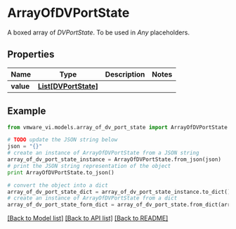 # ArrayOfDVPortState

A boxed array of *DVPortState*. To be used in *Any* placeholders. 

## Properties
Name | Type | Description | Notes
------------ | ------------- | ------------- | -------------
**value** | [**List[DVPortState]**](DVPortState.md) |  | 

## Example

```python
from vmware_vi.models.array_of_dv_port_state import ArrayOfDVPortState

# TODO update the JSON string below
json = "{}"
# create an instance of ArrayOfDVPortState from a JSON string
array_of_dv_port_state_instance = ArrayOfDVPortState.from_json(json)
# print the JSON string representation of the object
print ArrayOfDVPortState.to_json()

# convert the object into a dict
array_of_dv_port_state_dict = array_of_dv_port_state_instance.to_dict()
# create an instance of ArrayOfDVPortState from a dict
array_of_dv_port_state_form_dict = array_of_dv_port_state.from_dict(array_of_dv_port_state_dict)
```
[[Back to Model list]](../README.md#documentation-for-models) [[Back to API list]](../README.md#documentation-for-api-endpoints) [[Back to README]](../README.md)


